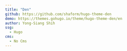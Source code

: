 ```yaml
---
title: "Den"
github: https://github.com/shaform/hugo-theme-den
demo: https://themes.gohugo.io/theme/hugo-theme-den/en
author: Yong-Siang Shih
ssg:
  - Hugo
cms:
  - No Cms
---
```

